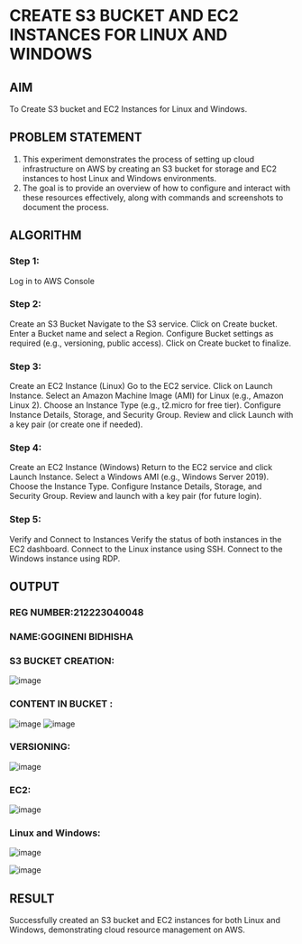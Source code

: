  # CREATE S3 BUCKET AND EC2 INSTANCES FOR LINUX AND WINDOWS
## AIM
To Create S3 bucket and EC2 Instances for Linux and Windows.
## PROBLEM STATEMENT
1. This experiment demonstrates the process of setting up cloud infrastructure on AWS by creating an S3 bucket for storage and EC2 instances to host Linux and Windows environments.
2. The goal is to provide an overview of how to configure and interact with these resources effectively, along with commands and screenshots to document the process.

## ALGORITHM
### Step 1:
Log in to AWS Console

### Step 2:
Create an S3 Bucket
Navigate to the S3 service.
Click on Create bucket.
Enter a Bucket name and select a Region.
Configure Bucket settings as required (e.g., versioning, public access).
Click on Create bucket to finalize.

### Step 3: 
Create an EC2 Instance (Linux)
Go to the EC2 service.
Click on Launch Instance.
Select an Amazon Machine Image (AMI) for Linux (e.g., Amazon Linux 2).
Choose an Instance Type (e.g., t2.micro for free tier).
Configure Instance Details, Storage, and Security Group.
Review and click Launch with a key pair (or create one if needed).

### Step 4:
Create an EC2 Instance (Windows)
Return to the EC2 service and click Launch Instance.
Select a Windows AMI (e.g., Windows Server 2019).
Choose the Instance Type.
Configure Instance Details, Storage, and Security Group.
Review and launch with a key pair (for future login).

### Step 5: 
Verify and Connect to Instances
Verify the status of both instances in the EC2 dashboard.
Connect to the Linux instance using SSH.
Connect to the Windows instance using RDP.
## OUTPUT
### REG NUMBER:212223040048
### NAME:GOGINENI BIDHISHA
 ### S3 BUCKET CREATION:
 ![image](https://github.com/user-attachments/assets/fe08ab4a-2600-412f-9017-9de1cf30a5a7)
### CONTENT IN BUCKET :
![image](https://github.com/user-attachments/assets/46ec2dbf-c5e1-484e-a4c4-f8febfbcdc5d)
![image](https://github.com/user-attachments/assets/09013a0c-f162-488d-a163-d0f7954a3046)

### VERSIONING:
![image](https://github.com/user-attachments/assets/ec7d7d80-387b-4f5f-88b7-52bb4ec3fbfd)
### EC2:
![image](https://github.com/user-attachments/assets/7dc06301-0700-4b81-9bbc-3163e55ab152)
### Linux and Windows:
![image](https://github.com/user-attachments/assets/bdab53ad-40cf-4a5f-8030-6c085e23dad3)

![image](https://github.com/user-attachments/assets/b4db27c8-c0b9-470e-be03-39346908cc33)

## RESULT
Successfully created an S3 bucket and EC2 instances for both Linux and Windows, demonstrating cloud resource management on AWS.
 

  


